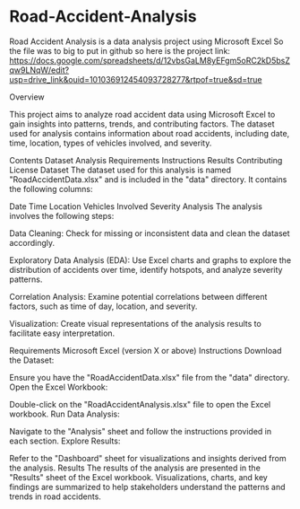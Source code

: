 # Road-Accident-Analysis
Road Accident Analysis is a data analysis project using Microsoft Excel
So the file was to big to put in github so here is the project link: https://docs.google.com/spreadsheets/d/12vbsGaLM8yEFgm5oRC2kD5bsZqw9LNqW/edit?usp=drive_link&ouid=101036912454093728277&rtpof=true&sd=true

Overview

This project aims to analyze road accident data using Microsoft Excel to gain insights into patterns, trends, and contributing factors. The dataset used for analysis contains information about road accidents, including date, time, location, types of vehicles involved, and severity.

Contents
Dataset
Analysis
Requirements
Instructions
Results
Contributing
License
Dataset
The dataset used for this analysis is named "RoadAccidentData.xlsx" and is included in the "data" directory. It contains the following columns:

Date
Time
Location
Vehicles Involved
Severity
Analysis
The analysis involves the following steps:

Data Cleaning: Check for missing or inconsistent data and clean the dataset accordingly.

Exploratory Data Analysis (EDA): Use Excel charts and graphs to explore the distribution of accidents over time, identify hotspots, and analyze severity patterns.

Correlation Analysis: Examine potential correlations between different factors, such as time of day, location, and severity.

Visualization: Create visual representations of the analysis results to facilitate easy interpretation.

Requirements
Microsoft Excel (version X or above)
Instructions
Download the Dataset:

Ensure you have the "RoadAccidentData.xlsx" file from the "data" directory.
Open the Excel Workbook:

Double-click on the "RoadAccidentAnalysis.xlsx" file to open the Excel workbook.
Run Data Analysis:

Navigate to the "Analysis" sheet and follow the instructions provided in each section.
Explore Results:

Refer to the "Dashboard" sheet for visualizations and insights derived from the analysis.
Results
The results of the analysis are presented in the "Results" sheet of the Excel workbook. Visualizations, charts, and key findings are summarized to help stakeholders understand the patterns and trends in road accidents.

